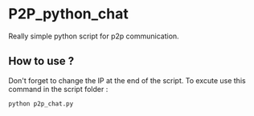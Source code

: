 # P2P_python_chat
 Really simple python script for p2p communication.

## How to use ?
Don't forget to change the IP at the end of the script.
To excute use this command in the script folder :
```
python p2p_chat.py
```
